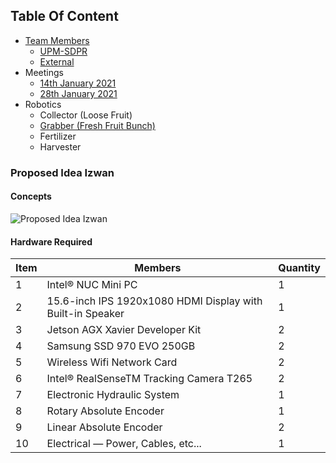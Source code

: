 ## Table Of Content
- [Team Members](https://github.com/KhairulIzwan/UPM-SDPR/blob/main/teams.md#team-members-rolestasksresearch-area)
	- [UPM-SDPR](https://github.com/KhairulIzwan/UPM-SDPR/blob/main/teams.md#upm-sdpr)
	- [External](https://github.com/KhairulIzwan/UPM-SDPR/blob/main/teams.md#external)
- Meetings
	- [14th January 2021](https://github.com/KhairulIzwan/UPM-SDPR/blob/main/materials/meetings/first/meet.md#meeting-no-1-14th-january-2021)
	- [28th January 2021](https://github.com/KhairulIzwan/UPM-SDPR/blob/main/materials/meetings/second/meet.md#meeting-no-2-28th-january-2021)
- Robotics
	- Collector (Loose Fruit)
	- [Grabber (Fresh Fruit Bunch)](https://github.com/KhairulIzwan/UPM-SDPR/blob/main/materials/grabber/info.md)
	- Fertilizer
	- Harvester
	
### Proposed Idea Izwan

#### Concepts
![Proposed Idea Izwan](https://github.com/KhairulIzwan/UPM-SDPR/blob/main/etc/AutomatedGrabber.png)


#### Hardware Required
Item | Members | Quantity |
------------ | ------------- | -------------
1 | Intel® NUC Mini PC | 1 
2 | 15.6-inch IPS 1920x1080 HDMI Display with Built-in Speaker | 1 
3 | Jetson AGX Xavier Developer Kit | 2 
4 | Samsung SSD 970 EVO 250GB | 2
5 | Wireless Wifi Network Card | 2 
6 | Intel® RealSenseTM Tracking Camera T265 | 2 
7 | Electronic Hydraulic System | 1 
8 | Rotary Absolute Encoder | 1 
9 | Linear Absolute Encoder | 2 
10 | Electrical — Power, Cables, etc... | 1 

